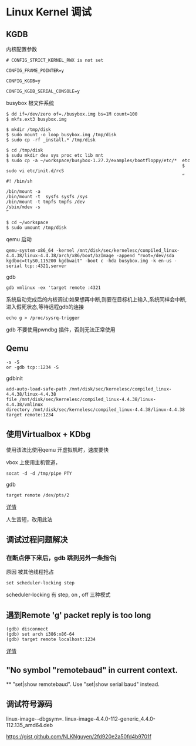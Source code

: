 # Linux Kernel 调试

## KGDB 

内核配置参数

```
# CONFIG_STRICT_KERNEL_RWX is not set

CONFIG_FRAME_POINTER=y

CONFIG_KGDB=y

CONFIG_KGDB_SERIAL_CONSOLE=y

```
busybox 根文件系统
```
$ dd if=/dev/zero of=./busybox.img bs=1M count=100
$ mkfs.ext3 busybox.img

$ mkdir /tmp/disk
$ sudo mount -o loop busybox.img /tmp/disk
$ sudo cp -rf _install.* /tmp/disk

$ cd /tmp/disk
$ sudu mkdir dev sys proc etc lib mnt
$ sudo cp -a ~/workspace/busybox-1.27.2/examples/bootfloppy/etc/*  etc
                                                                   $ sudo vi etc/init.d/rcS
                                                                   “
#! /bin/sh

/bin/mount -a
/bin/mount -t  sysfs sysfs /sys
/bin/mount -t tmpfs tmpfs /dev
/sbin/mdev -s
”

$ cd ~/workspace
$ sudo umount /tmp/disk

```


qemu 启动
```
qemu-system-x86_64 -kernel /mnt/disk/sec/kernelesc/compiled_linux-4.4.38/linux-4.4.38/arch/x86/boot/bzImage -append "root=/dev/sda kgdboc=ttyS0,115200 kgdbwait" -boot c -hda busybox.img -k en-us -serial tcp::4321,server
```

gdb 
```
gdb vmlinux -ex 'target remote :4321
```

系统启动完成后的内核调试:如果想再中断,则要在目标机上输入,系统同样会中断,进入假死状态,等待远程gdb的连接

```
echo g > /proc/sysrq-trigger
```

gdb 不要使用pwndbg 插件，否则无法正常使用

## Qemu 

```
-s -S 
or -gdb tcp::1234 -S
```
gdbinit
```
add-auto-load-safe-path /mnt/disk/sec/kernelesc/compiled_linux-4.4.38/linux-4.4.38
file /mnt/disk/sec/kernelesc/compiled_linux-4.4.38/linux-4.4.38/vmlinux 
directory /mnt/disk/sec/kernelesc/compiled_linux-4.4.38/linux-4.4.38
target remote:1234

```

## 使用Virtualbox + KDbg 

使用该法比使用qemu 开虚拟机时，速度要快

vbox 上使用主机管道， 

```
socat -d -d /tmp/pipe PTY
```

gdb 
```
target remote /dev/pts/2
```
[详情](http://opensourceforu.com/2011/03/kgdb-with-virtualbox-debug-live-kernel/)


人生苦短，改用此法

## 调试过程问题解决

### 在断点停下来后，gdb 跳到另外一条指令j
原因 被其他线程抢占

```
set scheduler-locking step
```
scheduler-locking 有 step, on , off 三种模式

## 遇到Remote 'g' packet reply is too long

```
(gdb) disconnect
(gdb) set arch i386:x86-64
(gdb) target remote localhost:1234
```
[详情](https://wiki.osdev.org/QEMU_and_GDB_in_long_mode)

## "No symbol "remotebaud" in current context.

** "set|show remotebaud". Use "set|show serial baud" instead.


## 调试符号源码

 linux-image-<release>-dbgsym=<release>.<version>
linux-image-4.4.0-112-generic_4.4.0-112.135_amd64.deb

https://gist.github.com/NLKNguyen/2fd920e2a50fd4b9701f
